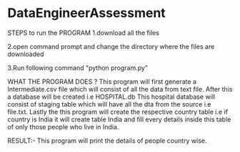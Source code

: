 # DataEngineerAssessment
STEPS to run the PROGRAM
1.download all the files


2.open command prompt and change the directory where the files are downloaded


3.Run following command "python program.py"


WHAT THE PROGRAM DOES ?
This program will first generate a Intermediate.csv file which will consist of all the data from text file.
After this a database will be created i.e HOSPITAL.db
This hospital database will consist of staging table which will have all the dta from the source i.e file.txt.
Lastly the this program will create the respective country table i.e if country is India it will create table India and fill every details inside this table of only those people who live in India.

RESULT:-
This program will print the details of people country wise.
